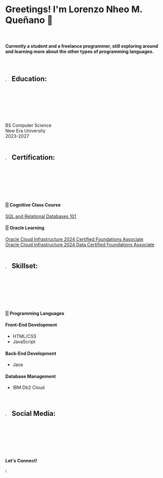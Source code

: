 <h1>Greetings! I'm Lorenzo Nheo M. Queñano 👋</h1>
<br><h4>Currently a student and a freelance programmer, still exploring around and learning more about the other types of programming languages.</h4></br>

<h2><img src="https://cdn-icons-gif.flaticon.com/17905/17905171.gif" width="3%" height="3%"> Education:</h2>
BS Computer Science</br>
New Era University</br>
2023-2027</br>
<br>

<h2><img src="https://cdn-icons-gif.flaticon.com/17490/17490068.gif" width="3%" height="3%"> Certification:</h2>
<h4>|| Cognitive Class Course</h4>
<a href="https://courses.cognitiveclass.ai/certificates/affe1f6bd68c4e1cafc87bf22bbb135f">SQL and Relational Databases 101</a></br>
<h4>|| Oracle Learning</h4>
<a href="https://catalog-education.oracle.com/ords/certview/sharebadge?id=C22310FBC01945E531146CF325A1DA310082DC6F0EA7ABC05D84F2F715A94AFC">Oracle Cloud Infrastructure 2024 Certified Foundations Associate</a></br>
<a href="https://catalog-education.oracle.com/ords/certview/sharebadge?id=C22310FBC01945E531146CF325A1DA312A77362A85E2B1C2CE2718A33718964F">Oracle Cloud Infrastructure 2024 Data Certified Foundations Associate</a></br>
<br>

<h2><img src="https://cdn-icons-gif.flaticon.com/9821/9821975.gif" width="3%" height="3%"> Skillset:</h2>
<h4>|| Programming Languages</h4>
<h4> Front-End Development </h4>
<ul>
   <li> HTML/CSS </li>
   <li> JavaScript </li>
</ul>
<h4> Back-End Development </h4>
<ul>
   <li> Java </li>
</ul>
<h4> Database Management </h4>
<ul>
   <li> IBM Db2 Cloud</li>
</ul>
<br>

<h2><img src="https://cdn-icons-gif.flaticon.com/9872/9872481.gif" width="3%" height="3%"> Social Media:</h2>
<h4>Let's Connect!</h4>
<a href="https://www.linkedin.com/in/lnmquenano/"><img src="https://play-lh.googleusercontent.com/dWGBdDzI8mxlZqXT3qBt4eWmCaWLq-OXfZYea1hu6ODmMj1cLIeQak6Gsecn4zJoflE-" width="5% height="5%"></a>
